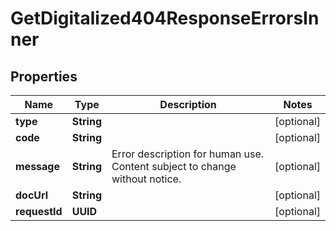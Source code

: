 

# GetDigitalized404ResponseErrorsInner


## Properties

| Name | Type | Description | Notes |
|------------ | ------------- | ------------- | -------------|
|**type** | **String** |  |  [optional] |
|**code** | **String** |  |  [optional] |
|**message** | **String** | Error description for human use. Content subject to change without notice. |  [optional] |
|**docUrl** | **String** |  |  [optional] |
|**requestId** | **UUID** |  |  [optional] |



